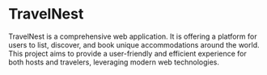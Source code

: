 # TravelNest
TravelNest is a comprehensive web application. It is offering a platform for users to list, discover, and book unique accommodations around the world. This project aims to provide a user-friendly and efficient experience for both hosts and travelers, leveraging modern web technologies.
